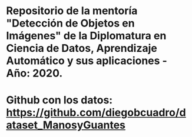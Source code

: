 # Repositorio de la mentoría "Detección de Objetos en Imágenes" de la Diplomatura en Ciencia de Datos, Aprendizaje Automático y sus aplicaciones - Año: 2020. 
# Github con los datos: https://github.com/diegobcuadro/dataset_ManosyGuantes
